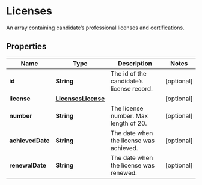 

# Licenses

An array containing candidate’s professional licenses and certifications.

## Properties

| Name | Type | Description | Notes |
|------------ | ------------- | ------------- | -------------|
|**id** | **String** | The id of the candidate’s license record.  |  [optional] |
|**license** | [**LicensesLicense**](LicensesLicense.md) |  |  [optional] |
|**number** | **String** | The license number. Max length of 20. |  [optional] |
|**achievedDate** | **String** | The date when the license was achieved.  |  [optional] |
|**renewalDate** | **String** | The date when the license was renewed. |  [optional] |



